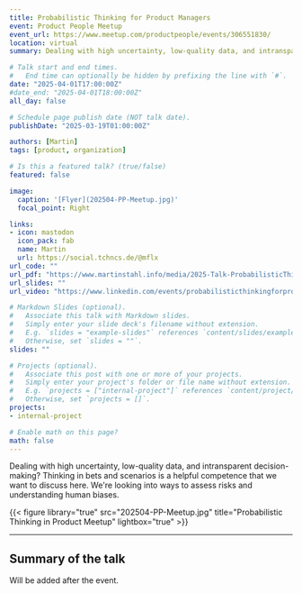 ```yaml
---
title: Probabilistic Thinking for Product Managers
event: Product People Meetup
event_url: https://www.meetup.com/productpeople/events/306551830/
location: virtual	
summary: Dealing with high uncertainty, low-quality data, and intransparent decision-making? Thinking in bets and scenarios is a helpful competence that we want to discuss here.

# Talk start and end times.
#   End time can optionally be hidden by prefixing the line with `#`.
date: "2025-04-01T17:00:00Z"
#date_end: "2025-04-01T18:00:00Z"
all_day: false

# Schedule page publish date (NOT talk date).
publishDate: "2025-03-19T01:00:00Z"

authors: [Martin]
tags: [product, organization]

# Is this a featured talk? (true/false)
featured: false

image:
  caption: '[Flyer](202504-PP-Meetup.jpg)'
  focal_point: Right

links:
- icon: mastodon
  icon_pack: fab
  name: Martin
  url: https://social.tchncs.de/@mflx
url_code: ""
url_pdf: "https://www.martinstahl.info/media/2025-Talk-ProbabilisticThinking.pdf"
url_slides: ""
url_video: "https://www.linkedin.com/events/probabilisticthinkingforproduct7303068052974149632/"

# Markdown Slides (optional).
#   Associate this talk with Markdown slides.
#   Simply enter your slide deck's filename without extension.
#   E.g. `slides = "example-slides"` references `content/slides/example-slides.md`.
#   Otherwise, set `slides = ""`.
slides: ""

# Projects (optional).
#   Associate this post with one or more of your projects.
#   Simply enter your project's folder or file name without extension.
#   E.g. `projects = ["internal-project"]` references `content/project/deep-learning/index.md`.
#   Otherwise, set `projects = []`.
projects:
- internal-project

# Enable math on this page?
math: false
---
```


Dealing with high uncertainty, low-quality data, and intransparent decision-making? Thinking in bets and scenarios is a helpful competence that we want to discuss here. We're looking into ways to assess risks and understanding human biases.


{{< figure library="true" src="202504-PP-Meetup.jpg" title="Probabilistic Thinking in Product Meetup" lightbox="true" >}}


--- 

## Summary of the talk ##

Will be added after the event.

